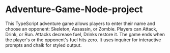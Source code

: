 # Adventure-Game-Node-project
This TypeScript adventure game allows players to enter their name and choose an opponent: Skeleton, Assassin, or Zombie. Players can Attack, Drink, or Run. Attacks decrease fuel, Drinks restore it. The game ends when the player's or the opponent's fuel hits zero. It uses inquirer for interactive prompts and chalk for styled output.
